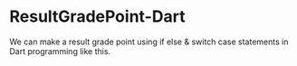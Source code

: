 # ResultGradePoint-Dart
We can make a result grade point using if else & switch case statements in Dart programming like this.
